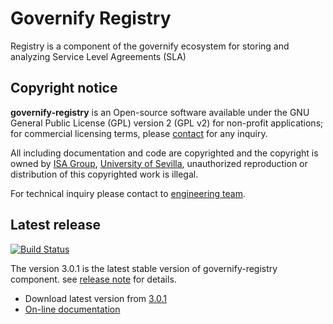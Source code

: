 # Governify Registry

Registry is a component of the governify ecosystem for storing and analyzing Service Level Agreements (SLA)

## Copyright notice

**governify-registry** is an Open-source software available under the GNU General Public License (GPL) version 2 (GPL v2) 
for non-profit applications; for commercial licensing terms, please [contact](./extra/contact.md) for any inquiry.

All including documentation and code are copyrighted and the copyright is owned by [ISA Group](http://www.isa.us.es), 
[University of Sevilla](http://www.us.es), unauthorized reproduction or distribution of this copyrighted work is illegal.

For technical inquiry please contact to [engineering team](./extra/about.md).

## Latest release

[![Build Status](https://travis-ci.org/isa-group/governify-registry.svg?branch=master)](https://travis-ci.org/http://github.com/isa-group/governify-registry)

The version 3.0.1 is the latest stable version of governify-registry component.
see [release note](http://github.com/isa-group/governify-registry/releases/tag/3.0.1) for details.

- Download latest version from [3.0.1](http://github.com/isa-group/governify-registry/releases/tag/3.0.1)
- [On-line documentation](http://registry.governify.io)
